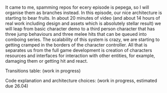 It came to me, spamming repos for ecery episode is pepega, so I will organise them as branches instead.
In this episode, our nice architecture is starting to bear fruits. In about 20 minutes of video (and about 14 hours of real work including design and assets which is absolutely stellar result) we will leap from basic character demo to a third person character that has three jump behaviours and three melee hits that can be queued into comboing series.
The scalability of this system is crazy, we are starting to getting cramped in the borders of the character controller. All that is  separates us from the full game development is creation of characters resources and interfaces for interaction with other entities, for example, damaging them or getting hit and react.

Transitions table: (work in progress)

Code explanation and architecture choices: (work in progress, estimated due 26.04)
